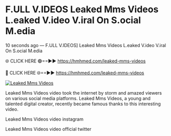# F.ULL V.IDEOS Leaked Mms Videos L.eaked V.ideo V.iral On S.ocial M.edia

10 seconds ago — F.ULL V.IDEOS] Leaked Mms Videos L.eaked V.ideo V.iral On S.ocial M.edia

🌐 CLICK HERE 🟢==►► https://hmhmed.com/leaked-mms-videos

🔴 CLICK HERE 🌐==►► https://hmhmed.com/leaked-mms-videos

[![Leaked Mms Videos](https://i.imgur.com/dJHk4Zq.gif)](https://hmhmed.com/leaked-mms-videos)

Leaked Mms Videos video took the internet by storm and amazed viewers on various social media platforms. Leaked Mms Videos, a young and talented digital creator, recently became famous thanks to this interesting video.

Leaked Mms Videos video instagram

Leaked Mms Videos video official twitter